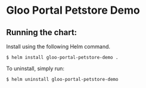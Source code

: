 # Gloo Portal Petstore Demo

## Running the chart:

Install using the following Helm command.

```
$ helm install gloo-portal-petstore-demo .
```


To uninstall, simply run:
```
$ helm uninstall gloo-portal-petstore-demo
```
